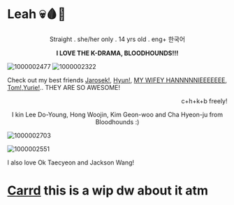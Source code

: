 # Leah       💀🩸🦴
  <p align="center"> Straight .
  she/her only .
  14 yrs old .
  eng+ 한국어</p> 
  
  **<p align="center">I LOVE THE K-DRAMA, BLOODHOUNDS!!!</p>**
  
![1000002477](https://github.com/user-attachments/assets/f7fe33d8-48d5-45cb-aac7-707881d31f95)
![1000002322](https://github.com/user-attachments/assets/259f0144-dd49-4024-9bee-c00037c9ba41)
    <p align="left">Check out my best friends [Jarosek!](https://github.com/PolishKorean2009), [Hyun!](https://github.com/th3fantasticc), [MY WIFEY HANNNNNIEEEEEEE](https://github.com/hanniehannie), [Tom!](https://github.com/spikedfist),[Yurie!](https://github.com/yuriemeow).. THEY ARE SO AWESOME!</p>
    
<p align="right">c+h+k+b freely!</p>
        <p align="center">I kin Lee Do-Young, Hong Woojin, Kim Geon-woo and Cha Hyeon-ju from Bloodhounds :)</p>

![1000002703](https://github.com/user-attachments/assets/1678301d-7e33-481f-aa02-d7b418f5e98d)


![1000002551](https://github.com/user-attachments/assets/cac727e8-9fb9-4a2a-a42c-9380d539a9ff)


I also love Ok Taecyeon and Jackson Wang!

# [Carrd](https://carrd.co/dashboard/1183175310972117/build) this is a wip dw about it atm
